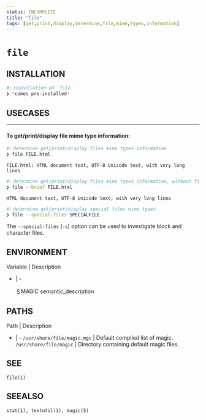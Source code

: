 ```yaml
---
status: INCOMPLETE
title: "file"
tags: [get,print,display,determine,file,mime,types,information]
---
```


# `file`

## INSTALLATION


```bash
#ℹ︎ installation of `file`
❯ *comes pre-installed*
```


## USECASES

----
#### To get/print/display file mime type information:


```bash
#ℹ︎ determine get/print/display files mime types information
❯ file FILE.html
```

    FILE.html: HTML document text, UTF-8 Unicode text, with very long lines


```bash
#ℹ︎ determine get/print/display files mime types information, without filename header
❯ file --brief FILE.html
```

    HTML document text, UTF-8 Unicode text, with very long lines


```bash
#ℹ︎ determine get/print/display special files mime types
❯ file --special-files SPECIALFILE
```


The `--special-files` (`-s`) option can be used to investigate block and character files.


## ENVIRONMENT

Variable | Description
- | -

    ＄MAGIC
       semantic_description

## PATHS

Path | Description
- | -
`/usr/share/file/magic.mgc` | Default compiled list of magic.
`/usr/share/file/magic` | Directory containing default magic files.

## SEE

    file(1)

## SEEALSO

    stat(1), textutil(1), magic(5)

